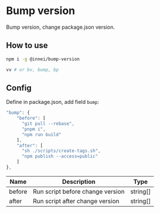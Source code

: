 # Bump version

Bump version, change package.json version.

## How to use

```bash
npm i -g @innei/bump-version

vv # or bv, bump, bp
```

## Config

Define in package.json, add field `bump`:

```js
"bump": {
    "before": [
      "git pull --rebase",
      "pnpm i",
      "npm run build"
    ],
    "after": [
      "sh ./scripts/create-tags.sh",
      "npm publish --access=public"
    ]
},
```

| Name   | Description                      | Type     |
| ------ | -------------------------------- | -------- |
| before | Run script before change version | string[] |
| after  | Run script after change version  | string[] |
